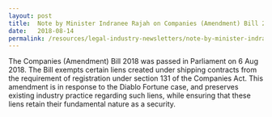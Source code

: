 ```yaml
---
layout: post
title:  Note by Minister Indranee Rajah on Companies (Amendment) Bill 2018
date:   2018-08-14
permalink: /resources/legal-industry-newsletters/note-by-minister-indranee-rajah-on-companies-amendment-bill-2018
---
```


The Companies (Amendment) Bill 2018 was passed in Parliament on 6 Aug 2018. The Bill exempts certain liens created under shipping contracts from the requirement of registration under section 131 of the Companies Act. This amendment is in response to the Diablo Fortune case, and preserves existing industry practice regarding such liens, while ensuring that these liens retain their fundamental nature as a security.